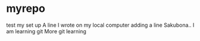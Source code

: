 # myrepo
test my set up
A line I wrote on my local computer
adding a line
Sakubona.. I am learning git
More git learning

